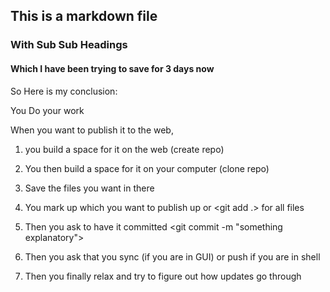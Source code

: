 ## This is a markdown file

### With Sub Sub Headings

#### Which I have been trying to save for 3 days now


So Here is my conclusion:

You Do your work

When you want to publish it to the web, 

1) you build a space for it on the web (create repo)

2) You then build a space for it on your computer (clone repo)

3) Save the files you want in there

4) You mark up which you want to publish up
	<git add> or <git add .> for all files
5) Then you ask to have it committed
	<git commit -m "something explanatory">
6) Then you ask that you sync (if you are in GUI) or push if you are in shell

7) Then you finally relax and try to figure out how updates go through
